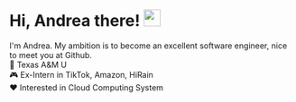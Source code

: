 # Hi, Andrea there! <img width='30px' height='30px'  src="https://evlic.github.io/dist/github-profile/wave.gif">

I'm Andrea. My ambition is to become an excellent software engineer, nice to meet you at Github. </br>
🏫 Texas A&M U</br>
🎮 Ex-Intern in TikTok, Amazon, HiRain</br>
❤️ Interested in Cloud Computing System</br>


